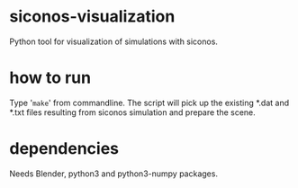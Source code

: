 siconos-visualization
=====================

Python tool for visualization of simulations with siconos.

how to run
==========

Type '`make`' from commandline. The script will
pick up the existing *.dat and *.txt files resulting from siconos simulation and
prepare the scene.

dependencies
============

Needs Blender, python3 and python3-numpy packages.
